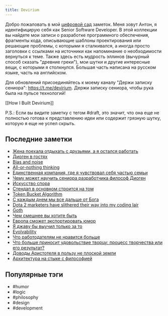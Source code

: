```yaml
---
title: Devirium
---
```


Добро пожаловать в мой [цифровой сад](https://maggieappleton.com/garden-history) заметок. Меня зовут Антон, я идентифицирую себя как Senior Software Developer. В этой коллекции вы найдете мои записи о разработке программного обеспечения, фрагменты кода, описывающие шаблоны проектирования или решающие проблемы, с которыми я сталкивался, а иногда просто заголовки с ссылками на источники как напоминание о необходимости вернуться к теме. Также здесь есть мудрость эллинов (вычурный способ сказать "древние греки"), мои шутки и другие интересные вещи, с которыми я столкнулся. Большая часть написана на русском языке, часть на английском.

Для обновлений присоединяйтесь к моему каналу "Держи записку сениора": https://t.me/devirium. Держи записку сениора, чтобы рука была на пульсе технологий!

[[How I Built Devirium]]

P.S.: Если вы видите заметку с тегом #draft, это значит, что она еще не полностью готова к представлению идеи или содержит грязную шутку, которую я еще не успел скрыть.

## Последние заметки
- [Жена поехала отдыхать с друзьями, а я остался работать](2024-08/Жена-поехала-отдыхать-с-друзьями,-а-я-остался-работать.md)
- [Диоген в гостях](2024-08/Диоген-в-гостях.md)
- [Bias and noise](2024-08/Bias-and-noise.md)
- [All-or-nothing thinking](2024-08/All-or-nothing-thinking.md)
- [Единственная компания, где я чувствовал себя частью семьи](2024-08/Единственная-компания,-где-я-чувствовал-себя-частью-семьи.md)
- [Чему может научить сениора разработчика философ Диоген](2024-08/Чему-может-научить-сениора-разработчика-философ-Диоген.md)
- [Искусство спора](2024-08/Искусство-спора.md)
- [Стендап в основном строится на том](2024-08/Стендап-в-основном-строится-на-том.md)
- [Token Bucket Algorithm](2024-08/Token-Bucket-Algorithm.md)
- [С каждым днем мы все дальше от Бога](2024-08/С-каждым-днем-мы-все-дальше-от-Бога.md)
- [Dota 2 marketers have slithered their way into my coding lair](2024-08/Dota-2-marketers-have-slithered-their-way-into-my-coding-lair.md)
- [Goth](2024-08/Goth.md)
- [Чем смешнее вы хотите быть](2024-08/Чем-смешнее-вы-хотите-быть.md)
- [Европа сможет экспортировать юмор](2024-08/Европа-сможет-экспортировать-юмор.md)
- [Я джаву бы выучил только за то](2024-08/Я-джаву-бы-выучил-только-за-то.md)
- [Evolvability](2024-08/Evolvability.md)
- [Что работодателям не нравится больше](draft/Что-работодателям-не-нравится-больше.md)
- [Что больше приносит удовольствие творцу: процесс творчества или его результат?](2024-08/Что-больше-приносит-удовольствие-творцу:-процесс-творчества-или-его-результат?.md)
- [Доводы Аристотеля в пользу не плоской земли](2022/2022-07/Доводы-Аристотеля-в-пользу-не-плоской-земли.md)
- [Архитектура на стыке с философией](2024/2024-07/Архитектура-на-стыке-с-философией.md)


## Популярные тэги
- #humor
- #logic
- #philosophy
- #design
- #development
